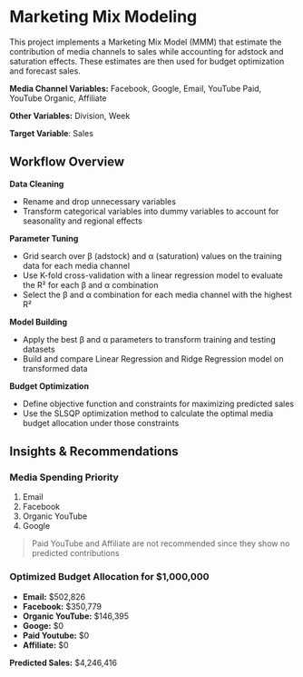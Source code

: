 # Marketing Mix Modeling

This project implements a Marketing Mix Model (MMM) that estimate the contribution of media channels to sales while accounting for adstock and saturation effects. These estimates are then used for budget optimization and forecast sales. 

**Media Channel Variables:** Facebook, Google, Email, YouTube Paid, YouTube Organic, Affiliate 

**Other Variables:** Division, Week

**Target Variable**: Sales

## Workflow Overview

**Data Cleaning**
- Rename and drop unnecessary variables
- Transform categorical variables into dummy variables to account for seasonality and regional effects

**Parameter Tuning**
- Grid search over β (adstock) and α (saturation) values on the training data for each media channel
- Use K-fold cross-validation with a linear regression model to evaluate the R² for each β and α combination
- Select the β and α combination for each media channel with the highest R²

**Model Building**
- Apply the best β and α parameters to transform training and testing datasets
- Build and compare Linear Regression and Ridge Regression model on transformed data

**Budget Optimization**
- Define objective function and constraints for maximizing predicted sales 
- Use the SLSQP optimization method to calculate the optimal media budget allocation under those constraints

## Insights & Recommendations  

### Media Spending Priority
1. Email
2. Facebook
3. Organic YouTube
4. Google

> Paid YouTube and Affiliate are not recommended since they show no predicted contributions

### Optimized Budget Allocation for $1,000,000
- **Email:** $502,826  
- **Facebook:** $350,779  
- **Organic YouTube:** $146,395
- **Googe:** $0
- **Paid Youtube:** $0
- **Affiliate:** $0 

**Predicted Sales:** $4,246,416
